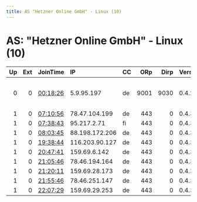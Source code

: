 ```yaml
---
title: AS "Hetzner Online GmbH" - Linux (10)
---
```


# AS: "Hetzner Online GmbH" - Linux (10)

|   Up |   Ext | JoinTime                                                                                            | IP             | CC   |   ORp |   Dirp | Version   | Contact                 | Nickname      |   eFamMembers |
|-----:|------:|:----------------------------------------------------------------------------------------------------|:---------------|:-----|------:|-------:|:----------|:------------------------|:--------------|--------------:|
|    0 |     0 | [00:18:26](https://metrics.torproject.org/rs.html#details/4D553627B1F891E972FB18F305711469338D6581) | 5.9.95.197     | de   |  9001 |   9030 | 0.4.2.7   | me at terorie point dev | kickthebucket |             1 |
|    1 |     0 | [07:10:56](https://metrics.torproject.org/rs.html#details/F667E4BA1E6F81893B6FDFE4B5D38CE229C3B194) | 78.47.104.199  | de   |   443 |      0 | 0.4.3.5   | None                    | Unnamed       |             1 |
|    1 |     0 | [07:38:43](https://metrics.torproject.org/rs.html#details/1D5B12BD85602D8D006D242F394A8EA304BD8275) | 95.217.2.71    | fi   |   443 |      0 | 0.4.3.5   | None                    | Unnamed       |             1 |
|    1 |     0 | [08:03:45](https://metrics.torproject.org/rs.html#details/E106E06222A1D5A4833DE2C336C870DC3D379901) | 88.198.172.206 | de   |   443 |      0 | 0.4.3.5   | None                    | Unnamed       |             1 |
|    1 |     0 | [19:38:44](https://metrics.torproject.org/rs.html#details/955D5C5040EBBA9D3293B11B159DF52DD97ECB73) | 116.203.90.127 | de   |   443 |      0 | 0.4.3.5   | None                    | Unnamed       |             1 |
|    1 |     0 | [20:47:41](https://metrics.torproject.org/rs.html#details/C8A95933320878FCAAACB331915E926BAF78A259) | 159.69.6.142   | de   |   443 |      0 | 0.4.3.5   | None                    | Unnamed       |             1 |
|    1 |     0 | [21:05:46](https://metrics.torproject.org/rs.html#details/669BE4BBFA06BB7C77B95246F57DDF5BAFC48712) | 78.46.194.164  | de   |   443 |      0 | 0.4.3.5   | None                    | Unnamed       |             1 |
|    1 |     0 | [21:20:11](https://metrics.torproject.org/rs.html#details/B545577D2991381AD08037641AB2E36E307E38BC) | 159.69.28.173  | de   |   443 |      0 | 0.4.3.5   | None                    | Unnamed       |             1 |
|    1 |     0 | [21:55:46](https://metrics.torproject.org/rs.html#details/60C6ED5D3DFD5442F008352261C3A174831F8749) | 78.46.251.147  | de   |   443 |      0 | 0.4.3.5   | None                    | Unnamed       |             1 |
|    1 |     0 | [22:07:29](https://metrics.torproject.org/rs.html#details/50ABA69AF252B16DE00093B478EC88E1A8C903BA) | 159.69.29.253  | de   |   443 |      0 | 0.4.3.5   | None                    | Unnamed       |             1 |
